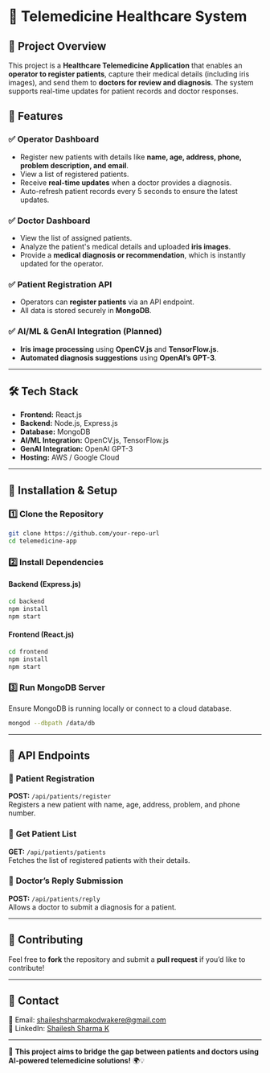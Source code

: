 # 📌 **Telemedicine Healthcare System**  

## 🏥 **Project Overview**  
This project is a **Healthcare Telemedicine Application** that enables an **operator to register patients**, capture their medical details (including iris images), and send them to **doctors for review and diagnosis**. The system supports real-time updates for patient records and doctor responses.  

## 🚀 **Features**  

### ✅ **Operator Dashboard**
- Register new patients with details like **name, age, address, phone, problem description, and email**.  
- View a list of registered patients.  
- Receive **real-time updates** when a doctor provides a diagnosis.  
- Auto-refresh patient records every 5 seconds to ensure the latest updates.  

### ✅ **Doctor Dashboard**
- View the list of assigned patients.  
- Analyze the patient's medical details and uploaded **iris images**.  
- Provide a **medical diagnosis or recommendation**, which is instantly updated for the operator.  

### ✅ **Patient Registration API**
- Operators can **register patients** via an API endpoint.  
- All data is stored securely in **MongoDB**.  

### ✅ **AI/ML & GenAI Integration** (Planned)
- **Iris image processing** using **OpenCV.js** and **TensorFlow.js**.  
- **Automated diagnosis suggestions** using **OpenAI’s GPT-3**.  

---

## 🛠 **Tech Stack**
- **Frontend:** React.js  
- **Backend:** Node.js, Express.js  
- **Database:** MongoDB  
- **AI/ML Integration:** OpenCV.js, TensorFlow.js  
- **GenAI Integration:** OpenAI GPT-3  
- **Hosting:** AWS / Google Cloud  

---

## 🔧 **Installation & Setup**  

### 1️⃣ **Clone the Repository**  
```bash
git clone https://github.com/your-repo-url
cd telemedicine-app
```

### 2️⃣ **Install Dependencies**  
#### Backend (Express.js)  
```bash
cd backend
npm install
npm start
```

#### Frontend (React.js)  
```bash
cd frontend
npm install
npm start
```

### 3️⃣ **Run MongoDB Server**
Ensure MongoDB is running locally or connect to a cloud database.  

```bash
mongod --dbpath /data/db
```

---

## 📡 **API Endpoints**  

### 🔹 **Patient Registration**  
**POST:** `/api/patients/register`  
Registers a new patient with name, age, address, problem, and phone number.  

### 🔹 **Get Patient List**  
**GET:** `/api/patients/patients`  
Fetches the list of registered patients with their details.  

### 🔹 **Doctor’s Reply Submission**  
**POST:** `/api/patients/reply`  
Allows a doctor to submit a diagnosis for a patient.  

---

## 🤝 **Contributing**
Feel free to **fork** the repository and submit a **pull request** if you’d like to contribute!  

---

## 📩 **Contact**
📧 Email: shaileshsharmakodwakere@gmail.com  
🔗 LinkedIn: [Shailesh Sharma K](https://www.linkedin.com/in/shailesh-sharma-k/)  

---

🚀 **This project aims to bridge the gap between patients and doctors using AI-powered telemedicine solutions!** 🌍💡
